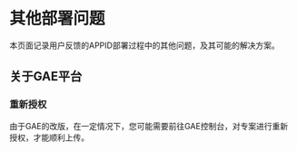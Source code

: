 # 其他部署问题
本页面记录用户反馈的APPID部署过程中的其他问题，及其可能的解决方案。

## 关于GAE平台
### 重新授权
由于GAE的改版，在一定情况下，您可能需要前往GAE控制台，对专案进行重新授权，才能顺利上传。